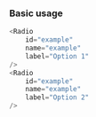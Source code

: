 ### Basic usage

```js
<Radio
    id="example"
    name="example"
    label="Option 1"
/>
<Radio
    id="example"
    name="example"
    label="Option 2"
/>
```